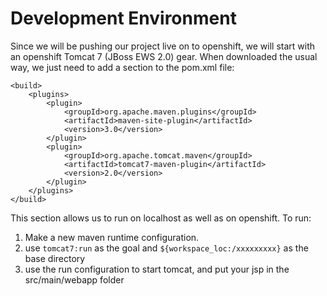 Development Environment
=======================

Since we will be pushing our project live on to openshift, we will start with an openshift Tomcat 7 (JBoss EWS 2.0) gear. When downloaded the usual way, we just need to add a section to the pom.xml file:

	<build>
		<plugins>
			<plugin>
				<groupId>org.apache.maven.plugins</groupId>
				<artifactId>maven-site-plugin</artifactId>
				<version>3.0</version>
			</plugin>
			<plugin>
				<groupId>org.apache.tomcat.maven</groupId>
				<artifactId>tomcat7-maven-plugin</artifactId>
				<version>2.0</version>
			</plugin>
		</plugins>
	</build>

This section allows us to run on localhost as well as on openshift. To run:

1. Make a new maven runtime configuration.
1. use `tomcat7:run` as the goal and `${workspace_loc:/xxxxxxxxx}` as the base directory
1. use the run configuration to start tomcat, and put your jsp in the src/main/webapp folder